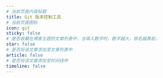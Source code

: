 ```yaml
---
# 当前页面内容标题
title: Git 版本控制工具
# 当前页面图标
icon: git
sticky: false
# 是否收藏在博客主题的文章列表中，当填入数字时，数字越大，排名越靠前。
star: false
# 是否将该文章添加至文章列表中
article: false
# 是否将该文章添加至时间线中
timeline: false
---
```


<catalog/>
